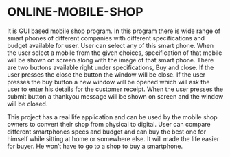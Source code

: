 # ONLINE-MOBILE-SHOP
It is GUI based mobile shop program. 
In this program there is wide range of smart phones of different companies with different specifications and budget available for user. 
User can select any of this smart phone. 
When the user select a mobile from the given choices, specification of that mobile will be shown on screen along with the image of that smart phone. 
There are two buttons available right under specifications, Buy and close. 
If the user presses the close the button the window will be close. 
If the user presses the buy button a new window will be opened which will ask the user to enter his details for the customer receipt. 
When the user presses the submit button a thankyou message will be shown on screen and the window will be closed.

This project has a real life application and can be used by the mobile shop owners to convert their shop from physical to digital. 
User can compare different smartphones specs and budget and can buy the best one for himself while sitting at home or somewhere else. 
It will made the life easier for buyer. 
He won’t have to go to a shop to buy a smartphone.


 
